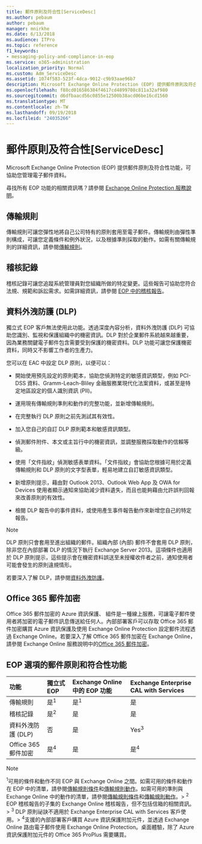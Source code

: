 ```yaml
---
title: 郵件原則及符合性[ServiceDesc]
ms.author: pebaum
author: pebaum
manager: mnirkhe
ms.date: 6/13/2018
ms.audience: ITPro
ms.topic: reference
f1_keywords:
- messaging-policy-and-compliance-in-eop
ms.service: o365-administration
localization_priority: Normal
ms.custom: Adm_ServiceDesc
ms.assetid: 1074f583-523f-4dca-9012-c9b93aae96b7
description: Microsoft Exchange Online Protection (EOP) 提供郵件原則及符合性功能，可協助您管理電子郵件資料。
ms.openlocfilehash: f88cd016586384f4617cd4899708c811a32af980
ms.sourcegitcommit: d6dfbaacd56c0855e12500b38acd06be16cd1560
ms.translationtype: MT
ms.contentlocale: zh-TW
ms.lasthandoff: 09/19/2018
ms.locfileid: "24035266"
---
```

# <a name="messaging-policy-and-complianceservicedesc"></a>郵件原則及符合性[ServiceDesc]

Microsoft Exchange Online Protection (EOP) 提供郵件原則及符合性功能，可協助您管理電子郵件資料。
  
尋找所有 EOP 功能的相關資訊嗎？請參閱 [Exchange Online Protection 服務說明](exchange-online-protection-service-description.md)。
  
## <a name="transport-rules"></a>傳輸規則
<a name="BKMK_transportrules"> </a>

傳輸規則可讓您彈性地將自己公司特有的原則套用至電子郵件。傳輸規則由彈性準則構成，可讓您定義條件和例外狀況，以及根據準則採取的動作。如需有關傳輸規則的詳細資訊，請參閱[傳輸規則](https://go.microsoft.com/fwlink/p/?LinkId=320399)。
  
## <a name="audit-logging"></a>稽核記錄
<a name="BKMK_auditlogging"> </a>

稽核記錄可讓您追蹤系統管理員對您組織所做的特定變更。這些報告可協助您符合法規、規範和訴訟需求。如需詳細資訊，請參閱 [EOP 中的稽核報告](https://go.microsoft.com/fwlink/p/?LinkId=314258)。
  
## <a name="data-loss-prevention-dlp"></a>資料外洩防護 (DLP)
<a name="BKMK_datalossprevention"> </a>

獨立式 EOP 客戶無法使用此功能。透過深度內容分析，資料外洩防護 (DLP) 可協助您識別、監視和保護組織中的機密資訊。DLP 對於企業郵件系統越來越重要，因為業務關鍵電子郵件包含需要受到保護的機密資料。DLP 功能可讓您保護機密資料，同時又不影響工作者的生產力。
  
您可以在 EAC 中設定 DLP 原則，以便可以：
  
- 開始使用預先設定的原則範本，協助您偵測特定的敏感資訊類型，例如 PCI-DSS 資料、Gramm-Leach-Bliley 金融服務業現代化法案資料，或甚至是特定地區設定的個人識別資訊 (PII)。
    
- 運用現有傳輸規則準則和動作的完整功能，並新增傳輸規則。
    
- 在完整執行 DLP 原則之前先測試其有效性。
    
- 加入您自己的自訂 DLP 原則範本和敏感資訊類型。
    
- 偵測郵件附件、本文或主旨行中的機密資訊，並調整服務採取動作的信賴等級。
    
- 使用「文件指紋」偵測敏感表單資料。「文件指紋」會協助您根據可用於定義傳輸規則和 DLP 原則的文字型表單，輕易地建立自訂敏感資訊類型。
    
- 新增原則提示，藉由對 Outlook 2013、Outlook Web App 及 OWA for Devices 使用者顯示通知來協助減少資料遺失，而且也能夠藉由允許誤判回報來改善原則的有效性。
    
- 檢閱 DLP 報告中的事件資料，或使用產生事件報告動作來新增您自己的特定報告。
    
> [!NOTE]
> DLP 原則只會套用至進出組織的郵件。組織內部 (內部) 郵件不會套用 DLP 原則，除非您在內部部署 DLP 的情況下執行 Exchange Server 2013。這項條件也適用於 DLP 原則提示，這些提示會在機密資料誤送至未授權收件者之前，通知使用者可能會發生的原則違規情形。 
  
若要深入了解 DLP，請參閱[資料外洩防護](https://go.microsoft.com/fwlink/p/?LinkId=320398)。
  
## <a name="office-365-message-encryption"></a>Office 365 郵件加密
<a name="BKMK_OME_in_EOP"> </a>

Office 365 郵件加密的 Azure 資訊保護、 組件是一種線上服務，可讓電子郵件使用者將加密的電子郵件訊息傳送給任何人。內部部署客戶可以存取 Office 365 郵件加密購買 Azure 資訊保護及使用 Exchange Online Protection 設定郵件流程透過 Exchange Online。若要深入了解 Office 365 郵件加密在 Exchange Online，請參閱 Exchange Online 服務說明中的[Office 365 郵件加密](../exchange-online-service-description/message-policy-and-compliance.md#office-365-message-encryption)。 
  
## <a name="messaging-policy-and-compliance-features-across-eop-options"></a>EOP 選項的郵件原則和符合性功能
<a name="BKMK_OME_in_EOP"> </a>

|**功能**|**獨立式 EOP**|**Exchange Online 中的 EOP 功能**|**Exchange Enterprise CAL with Services**|
|:-----|:-----|:-----|:-----|
|傳輸規則  <br/> |是<sup>1</sup> <br/> |是<sup>1</sup> <br/> |是  <br/> |
|稽核記錄  <br/> |是<sup>2</sup> <br/> |是  <br/> |是  <br/> |
|資料外洩防護 (DLP)  <br/> |否  <br/> |是  <br/> |Yes<sup>3</sup> <br/> |
|Office 365 郵件加密  <br/> |是<sup>4</sup> <br/> |是  <br/> |是<sup>4</sup> <br/> |
   
> [!NOTE]
> <sup>1</sup>可用的條件和動作不同 EOP 與 Exchange Online 之間。如需可用的條件和動作在 EOP 中的清單，請參閱[傳輸規則條件](https://go.microsoft.com/fwlink/p/?LinkId=320392)和[傳輸規則動作](https://go.microsoft.com/fwlink/p/?LinkId=320393)。如需可用的準則與 Exchange Online 中的動作的清單，請參閱[傳輸規則條件](https://go.microsoft.com/fwlink/p/?LinkId=320394)和[傳輸規則動作](https://go.microsoft.com/fwlink/p/?LinkId=320395)。> <sup>2</sup> EOP 稽核報告的子集的 Exchange Online 稽核報告，但不包括信箱的相關資訊。> <sup>3</sup> DLP 原則祕訣不適用於 Exchange Enterprise CAL with Services 客戶使用。> <sup>4</sup>支援的內部部署客戶購買 Azure 資訊保護附加元件，並透過 Exchange Online 路由電子郵件使用 Exchange Online Protection。桌面體驗，除了 Azure 資訊保護附加元件的 Office 365 ProPlus 需要購買。 
  

